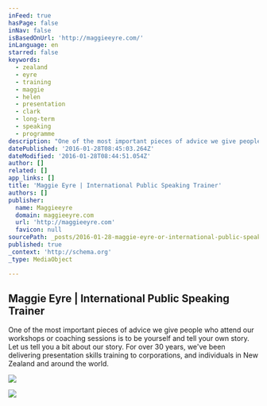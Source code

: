 ```yaml
---
inFeed: true
hasPage: false
inNav: false
isBasedOnUrl: 'http://maggieeyre.com/'
inLanguage: en
starred: false
keywords:
  - zealand
  - eyre
  - training
  - maggie
  - helen
  - presentation
  - clark
  - long-term
  - speaking
  - programme
description: "One of the most important pieces of advice we give people who attend our workshops or coaching sessions is to be yourself and tell your own story. Let us tell you a bit about our story. For over 30 years, we've been delivering presentation skills training to corporations, and individuals in New Zealand and around the world."
datePublished: '2016-01-28T08:45:03.264Z'
dateModified: '2016-01-28T08:44:51.054Z'
author: []
related: []
app_links: []
title: 'Maggie Eyre | International Public Speaking Trainer'
authors: []
publisher:
  name: Maggieeyre
  domain: maggieeyre.com
  url: 'http://maggieeyre.com'
  favicon: null
sourcePath: _posts/2016-01-28-maggie-eyre-or-international-public-speaking-trainer.md
published: true
_context: 'http://schema.org'
_type: MediaObject

---
```

<article style=""><h1>Maggie Eyre | International Public Speaking Trainer</h1><p>One of the most important pieces of advice we give people who attend our workshops or coaching sessions is to be yourself and tell your own story. Let us tell you a bit about our story. For over 30 years, we've been delivering presentation skills training to corporations, and individuals in New Zealand and around the world.</p><img src="https://s3-us-west-2.amazonaws.com/the-grid-img/p/bd41b2e9ac2f27fdd92778fffa859aa33ffbecee.jpg" /></article>

![](https://the-grid-user-content.s3-us-west-2.amazonaws.com/ad74190a-44b5-45b7-a957-d84f444d08f6.png)